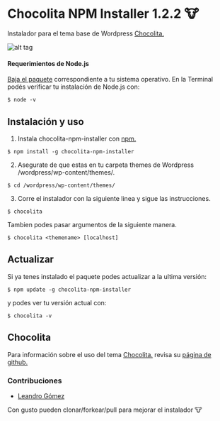 # Chocolita NPM Installer 1.2.2 🐮
Instalador para el tema base de Wordpress [Chocolita.](https://github.com/monchitonet/Chocolita)

![alt tag](https://raw.githubusercontent.com/kikeonline/chocolita-npm-installer/master/screen.gif)

#### Requerimientos de Node.js
[Baja el paquete](https://nodejs.org/en/download/) correspondiente a tu sistema operativo. En la Terminal podés verificar tu instalación de Node.js con:
```shell
$ node -v
```

## Instalación y uso
1. Instala chocolita-npm-installer con [npm.](https://www.npmjs.com/)

  ```
  $ npm install -g chocolita-npm-installer
  ```
2. Asegurate de que estas en tu carpeta themes de Wordpress /wordpress/wp-content/themes/.
  ```
  $ cd /wordpress/wp-content/themes/
  ```
  
3. Corre el instalador con la siguiente linea y sigue las instrucciones.
  ```
  $ chocolita
  ```
  
  Tambien podes pasar argumentos de la siguiente manera.
  ```
  $ chocolita <themename> [localhost]
  ```
## Actualizar
Si ya tenes instalado el paquete podes actualizar a la ultima versión:
  ```
  $ npm update -g chocolita-npm-installer
  ```
y podes ver tu versión actual con:
  ```
  $ chocolita -v
  ```
  
## Chocolita
Para información sobre el uso del tema [Chocolita.](https://github.com/monchitonet/Chocolita) revisa su [página de github.](https://github.com/monchitonet/Chocolita)

### Contribuciones
- [Leandro Gómez](https://github.com/leogg)

Con gusto pueden clonar/forkear/pull para mejorar el instalador 🐮
